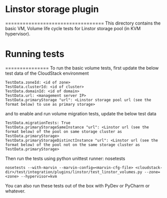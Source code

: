 # Linstor storage plugin
==================================
This directory contains the basic VM, Volume life cycle tests for Linstor storage pool (in KVM hypervisor).

# Running tests
===============
To run the basic volume tests, first update the below test data of the CloudStack environment

```
TestData.zoneId: <id of zone>
TestData.clusterId: <id of cluster>
TestData.domainId: <id of domain>
TestData.url: <management server IP>
TestData.primaryStorage "url": <Linstor storage pool url (see the format below) to use as primary storage>
```

and to enable and run volume migration tests, update the below test data

```
TestData.migrationTests: True
TestData.primaryStorageSameInstance "url": <Linstor url (see the format below) of the pool on same storage cluster as TestData.primaryStorage>
TestData.primaryStorageDistinctInstance "url": <Linstor url (see the format below) of the pool not on the same storage cluster as TestData.primaryStorage>
```

Then run the tests using python unittest runner: nosetests

```
nosetests --with-marvin --marvin-config=<marvin-cfg-file> <cloudstack-dir>/test/integration/plugins/linstor/test_linstor_volumes.py --zone=<zone> --hypervisor=kvm
```

You can also run these tests out of the box with PyDev or PyCharm or whatever.
